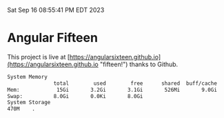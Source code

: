 Sat Sep 16 08:55:41 PM EDT 2023

# Angular Fifteen


This project is live at [https://angularsixteen.github.io](https://angularsixteen.github.io "fifteen!") thanks to Github.

```bash
System Memory
               total        used        free      shared  buff/cache   available
Mem:            15Gi       3.2Gi       3.1Gi       526Mi       9.0Gi        11Gi
Swap:          8.0Gi       0.0Ki       8.0Gi
System Storage
470M	.
```
```bash
